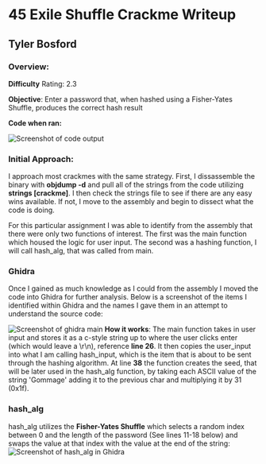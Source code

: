 # 45 Exile Shuffle Crackme Writeup
## Tyler Bosford

### Overview:
**Difficulty** Rating: 2.3

**Objective**: Enter a password that, when hashed using a Fisher-Yates Shuffle, produces the correct hash result

**Code when ran:**

![Screenshot of code output](Images/crackme_start.png)

### Initial Approach:
I approach most crackmes with the same strategy. First, I dissassemble the binary with **objdump -d** and pull all of the strings from the code utilizing **strings [crackme]**. I then check the strings file to see if there are any easy wins available. If not, I move to the assembly and begin to dissect what the code is doing. 

For this particular assignment I was able to identify from the assembly that there were only two functions of interest. The first was the main function which housed the logic for user input. The second was a hashing function, I will call hash_alg, that was called from main. 

### Ghidra
Once I gained as much knowledge as I could from the assembly I moved the code into Ghidra for further analysis. Below is a screenshot of the items I identified within Ghidra and the names I gave them in an attempt to understand the source code:

![Screenshot of ghidra main](Images/ghidra_main.png)
**How it works**: The main function takes in user input and stores it as a c-style string up to where the user clicks enter (which would leave a \r\n), reference **line 26**. It then copies the user_input into what I am calling hash_input, which is the item that is about to be sent through the hashing algorithm. At line **38** the function creates the seed, that will be later used in the hash_alg function, by taking each ASCII value of the string 'Gommage' adding it to the previous char and multiplying it by 31 (0x1f).

### hash_alg
hash_alg utilizes the **Fisher-Yates Shuffle** which selects a random index between 0 and the length of the password (See lines 11-18 below) and swaps the value at that index with the value at the end of the string: 
![Screenshot of hash_alg in Ghidra](Images/ghidra_hash_alg.png)
